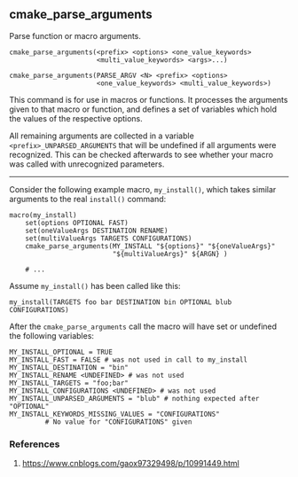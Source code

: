 ## cmake_parse_arguments

Parse function or macro arguments.

```
cmake_parse_arguments(<prefix> <options> <one_value_keywords>
                      <multi_value_keywords> <args>...)

cmake_parse_arguments(PARSE_ARGV <N> <prefix> <options>
                      <one_value_keywords> <multi_value_keywords>)
```

This command is for use in macros or functions. It processes the arguments given to that macro or function, and defines a set of variables which hold the values of the respective options.

All remaining arguments are collected in a variable `<prefix>_UNPARSED_ARGUMENTS` that will be undefined if all arguments were recognized. This can be checked afterwards to see whether your macro was called with unrecognized parameters.

---

Consider the following example macro, `my_install()`, which takes similar arguments to the real `install()` command:

```
macro(my_install)
    set(options OPTIONAL FAST)
    set(oneValueArgs DESTINATION RENAME)
    set(multiValueArgs TARGETS CONFIGURATIONS)
    cmake_parse_arguments(MY_INSTALL "${options}" "${oneValueArgs}"
                          "${multiValueArgs}" ${ARGN} )

    # ...
```

Assume `my_install()` has been called like this:

```
my_install(TARGETS foo bar DESTINATION bin OPTIONAL blub CONFIGURATIONS)
```

After the `cmake_parse_arguments` call the macro will have set or undefined the following variables:

```
MY_INSTALL_OPTIONAL = TRUE
MY_INSTALL_FAST = FALSE # was not used in call to my_install
MY_INSTALL_DESTINATION = "bin"
MY_INSTALL_RENAME <UNDEFINED> # was not used
MY_INSTALL_TARGETS = "foo;bar"
MY_INSTALL_CONFIGURATIONS <UNDEFINED> # was not used
MY_INSTALL_UNPARSED_ARGUMENTS = "blub" # nothing expected after "OPTIONAL"
MY_INSTALL_KEYWORDS_MISSING_VALUES = "CONFIGURATIONS"
         # No value for "CONFIGURATIONS" given
```

### References

1. https://www.cnblogs.com/gaox97329498/p/10991449.html
